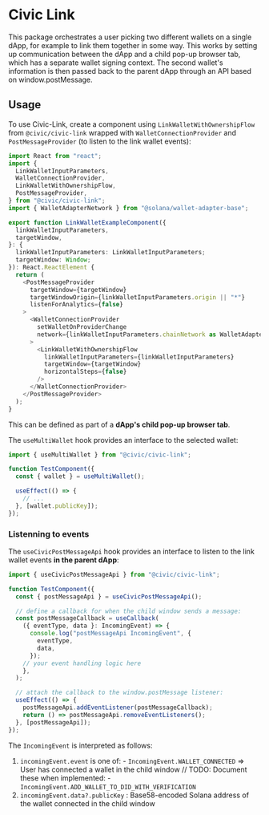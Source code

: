 # Civic Link

This package orchestrates a user picking two different wallets on a single dApp, for example to link them together in some way.
This works by setting up communication between the dApp and a child pop-up browser tab, which has a separate wallet signing context.
The second wallet's information is then passed back to the parent dApp through an API based on window.postMessage.

## Usage

To use Civic-Link, create a component using `LinkWalletWithOwnershipFlow` from `@civic/civic-link` wrapped with `WalletConnectionProvider` and `PostMessageProvider` (to listen to the link wallet events):
```typescript
import React from "react";
import {
  LinkWalletInputParameters,
  WalletConnectionProvider,
  LinkWalletWithOwnershipFlow,
  PostMessageProvider,
} from "@civic/civic-link";
import { WalletAdapterNetwork } from "@solana/wallet-adapter-base";

export function LinkWalletExampleComponent({
  linkWalletInputParameters,
  targetWindow,
}: {
  linkWalletInputParameters: LinkWalletInputParameters;
  targetWindow: Window;
}): React.ReactElement {
  return (
    <PostMessageProvider
      targetWindow={targetWindow}
      targetWindowOrigin={linkWalletInputParameters.origin || "*"}
      listenForAnalytics={false}
    >
      <WalletConnectionProvider
        setWalletOnProviderChange
        network={linkWalletInputParameters.chainNetwork as WalletAdapterNetwork}
      >
        <LinkWalletWithOwnershipFlow
          linkWalletInputParameters={linkWalletInputParameters}
          targetWindow={targetWindow}
          horizontalSteps={false}
        />
      </WalletConnectionProvider>
    </PostMessageProvider>
  );
}
```

This can be defined as part of a **dApp's child pop-up browser tab**.

The `useMultiWallet` hook provides an interface to the selected wallet:
```typescript
import { useMultiWallet } from "@civic/civic-link";

function TestComponent({
  const { wallet } = useMultiWallet();

  useEffect(() => {
    // ...
  }, [wallet.publicKey]);
});
```

### Listenning to events

The `useCivicPostMessageApi` hook provides an interface to listen to the link wallet events **in the parent dApp**:
```typescript
import { useCivicPostMessageApi } from "@civic/civic-link";

function TestComponent({
  const { postMessageApi } = useCivicPostMessageApi();

  // define a callback for when the child window sends a message:
  const postMessageCallback = useCallback(
    ({ eventType, data }: IncomingEvent) => {
      console.log("postMessageApi IncomingEvent", {
        eventType,
        data,
      });
    // your event handling logic here
    },
  );

  // attach the callback to the window.postMessage listener:
  useEffect(() => {
    postMessageApi.addEventListener(postMessageCallback);
    return () => postMessageApi.removeEventListeners();
  }, [postMessageApi]);
});
```
The `IncomingEvent` is interpreted as follows:
  1. `incomingEvent.event` is one of:
    - `IncomingEvent.WALLET_CONNECTED` => User has connected a wallet in the child window
    // TODO: Document these when implemented:
    - `IncomingEvent.ADD_WALLET_TO_DID_WITH_VERIFICATION`
  2. `incomingEvent.data?.publicKey` : Base58-encoded Solana address of the wallet connected in the child window